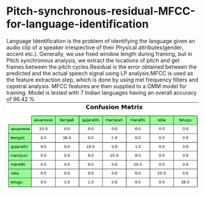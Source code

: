 # Pitch-synchronous-residual-MFCC-for-language-identification

Language Identification is the problem of identifying the language given an audio clip of a speaker irrespective of their Physical attributes(gender, accent etc.).​ Generally, we use fixed window length during framing, but in Pitch synchronous analysis, we extract the locations of pitch and get frames between the pitch cycles.​Residual is the error obtained between the predicted and the actual speech signal using LP analysis.​MFCC is used as the feature extraction step, which is done by using mel frequency filters and cepstral analysis.​ MFCC features are then supplied to a GMM model for training.
Model is tested with 7 Indian languages having an overall accuracy of 96.42 %
![alt text](https://github.com/rhuthik/Pitch-synchronous-residual-MFCC-for-language-identification/blob/787865e0168ef9c69df270ca9a257af90259567c/Screenshot%20from%202022-11-29%2014-19-00.png)
